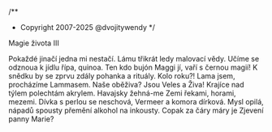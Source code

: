 /**
* Copyright 2007-2025 @dvojitywendy
*/

Magie života III

Pokaždé jinačí
jedna mi nestačí.
Lámu třikrát ledy
malovací vědy.
Učíme se odznoua
k jídlu řípa, quinoa.
Ten kdo bujón Maggi jí,
vaří s černou magií!
K snědku by se zprvu zdály
pohanka a rituály.
Kolo roku?! Lama jsem,
procházíme Lammasem.
Naše oběživa?
Jsou Veles a Živa!
Krajíce nad týlem
polechtám akrylem.
Havajsky žehná-me Zemi
řekami, horami, mezemi.
Dívka s perlou se neschová,
Vermeer a komora dírková.
Mysl opilá, nápadů spousty
přemění alkohol na inkousty.
Copak za čáry máry je
Zjevení panny Marie?
